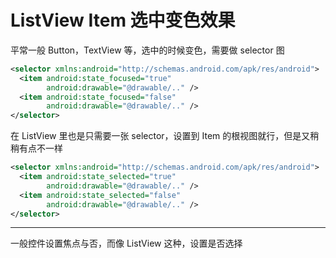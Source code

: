 # ListView Item 选中变色效果

平常一般 Button，TextView 等，选中的时候变色，需要做 selector 图

```xml
<selector xmlns:android="http://schemas.android.com/apk/res/android">
  <item android:state_focused="true"
        android:drawable="@drawable/.." />
  <item android:state_focused="false"
        android:drawable="@drawable/.." /> 
</selector>
```

在 ListView 里也是只需要一张 selector，设置到 Item 的根视图就行，但是又稍稍有点不一样

```xml
<selector xmlns:android="http://schemas.android.com/apk/res/android">
  <item android:state_selected="true"
        android:drawable="@drawable/.." />
  <item android:state_selected="false"
        android:drawable="@drawable/.." /> 
</selector>
```

---

一般控件设置焦点与否，而像 ListView 这种，设置是否选择